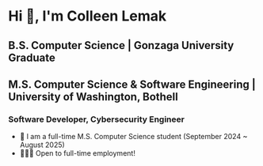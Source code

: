 # Hi 👋, I'm Colleen Lemak
## B.S. Computer Science | Gonzaga University Graduate
## M.S. Computer Science & Software Engineering | University of Washington, Bothell
### Software Developer, Cybersecurity Engineer

- 🔭 I am a full-time M.S. Computer Science student (September 2024 ~ August 2025)  
- 👩🏾‍💻 Open to full-time employment!
